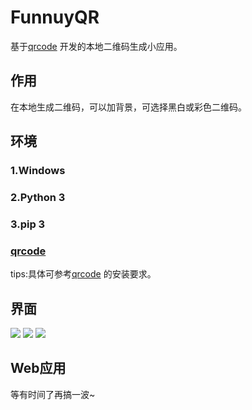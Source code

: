 # FunnuyQR
基于[qrcode](https://github.com/h3h3da/qrcode) 开发的本地二维码生成小应用。

## 作用

在本地生成二维码，可以加背景，可选择黑白或彩色二维码。

## 环境

### 1.Windows

### 2.Python 3

### 3.pip 3

### [qrcode](https://github.com/h3h3da/qrcode)

tips:具体可参考[qrcode](https://github.com/h3h3da/qrcode) 的安装要求。

## 界面

![](http://ojzr7go2m.bkt.clouddn.com/blog/20170611/152011525.png)
![](http://ojzr7go2m.bkt.clouddn.com/blog/20170611/152132664.png)
![](http://ojzr7go2m.bkt.clouddn.com/blog/20170611/152113434.png)

## Web应用

等有时间了再搞一波~
